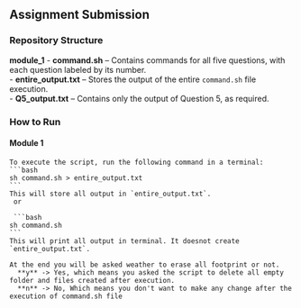 ## Assignment Submission  

### Repository Structure 
  **module_1**
    - **command.sh** – Contains commands for all five questions, with each question labeled by its number.  
    - **entire_output.txt** – Stores the output of the entire `command.sh` file execution.  
    - **Q5_output.txt** – Contains only the output of Question 5, as required.  

### How to Run  
  #### Module 1
    To execute the script, run the following command in a terminal:  
    ```bash
    sh command.sh > entire_output.txt
    ```
    This will store all output in `entire_output.txt`.  
     or

     ```bash
    sh command.sh
    ```
    This will print all output in terminal. It doesnot create `entire_output.txt`.  
    
    At the end you will be asked weather to erase all footprint or not. 
      **y** -> Yes, which means you asked the script to delete all empty folder and files created after execution.
      **n** -> No, Which means you don't want to make any change after the execution of command.sh file
      
